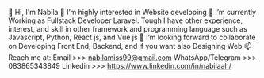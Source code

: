 👋 Hi, I'm Nabila
👀 I’m highly interested in Website developing
🌱 I’m currently Working as Fullstack Developer Laravel. Tough I have other experience, interest, and skill in other framework and programming language such as Javascript, Python, React js, and Vue js
💞️ I’m looking forward to collaborate on Developing Front End, Backend, and if you want also Designing Web
📫 Reach me at: 
Email >>> nabilamiss99@gmail.com
WhatsApp/Telegram >>> 083865343849
Linkedin >>> https://www.linkedin.com/in/nabilaah/
